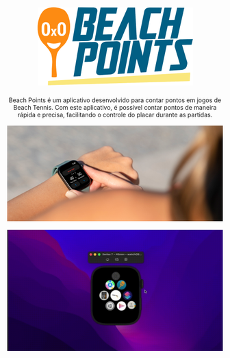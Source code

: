 <h1 align="center">
  
  <img src="https://github.com/thalessalla/beach-points-swiftUi/blob/main/Beach%20Points%20WatchKit%20App/Assets.xcassets/logo.png?raw=true" alt="Logo Beach Points" />
  
</h1>



<p align="center">
  Beach Points é um aplicativo desenvolvido para contar pontos em jogos de Beach Tennis. Com este aplicativo, é possível contar pontos de maneira rápida e precisa, facilitando o controle do placar durante as partidas.
  <br>
  <br>
  <img src="https://github.com/thalessalla/beach-points-swiftUi/blob/main/Beach%20Points%20WatchKit%20App/Assets.xcassets/mockup.png?raw=true" alt="mockup" />
  <br>
  <br>
  <img src="https://github.com/thalessalla/beach-points-swiftUi/blob/main/Beach%20Points%20WatchKit%20App/Assets.xcassets/gif-app.gif?raw=true" alt="gif demostração" width="999px" />
</p>
